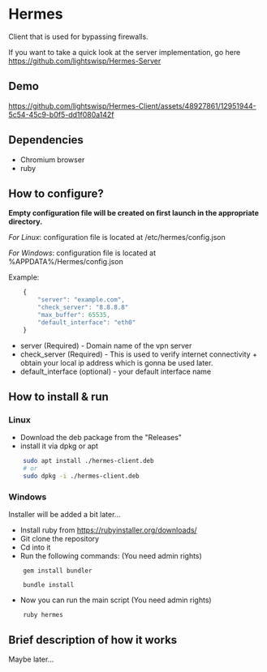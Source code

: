 
# Hermes
Client that is used for bypassing firewalls. 

If you want to take a quick look at the server implementation, go here https://github.com/lightswisp/Hermes-Server

## Demo

https://github.com/lightswisp/Hermes-Client/assets/48927861/12951944-5c54-45c9-b0f5-dd1f080a142f

## Dependencies
- Chromium browser
- ruby
## How to configure?

**Empty configuration file will be created on first launch in the appropriate directory.**

_For Linux_: configuration file is located at /etc/hermes/config.json

_For Windows_: configuration file is located at %APPDATA%/Hermes/config.json


Example:

```js
    {
        "server": "example.com",
        "check_server": "8.8.8.8"
        "max_buffer": 65535,
        "default_interface": "eth0"
    }
```
- server (Required) - Domain name of the vpn server
- check_server (Required) - This is used to verify internet connectivity + obtain your local ip address which is gonna be used later.
- default_interface (optional) - your default interface name
## How to install & run
### Linux 
- Download the deb package from the "Releases"
- install it via dpkg or apt 
```bash
    sudo apt install ./hermes-client.deb
    # or
    sudo dpkg -i ./hermes-client.deb
```
### Windows
Installer will be added a bit later...
- Install ruby from https://rubyinstaller.org/downloads/
- Git clone the repository
- Cd into it 
- Run the following commands: (You need admin rights)
```
    gem install bundler

    bundle install
```
- Now you can run the main script (You need admin rights)
```
    ruby hermes
```
## Brief description of how it works
Maybe later...

